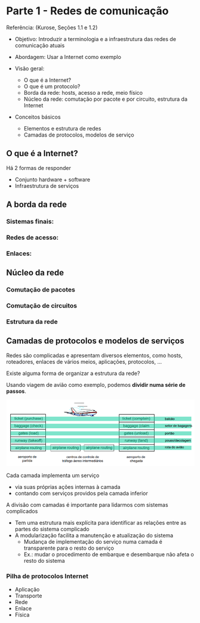 <!--PARTE 1-->
# Parte 1 - Redes de comunicação

Referência: (Kurose, Seções 1.1 e 1.2)

- Objetivo: Introduzir a terminologia e a infraestrutura das redes de comunicação atuais

- Abordagem: Usar a Internet como exemplo

- Visão geral:
    - O que é a Internet?
    - O que é um protocolo?
    - Borda da rede: hosts, acesso a rede, meio físico
    - Núcleo da rede: comutação por pacote e por circuito, estrutura da Internet

- Conceitos básicos
    - Elementos e estrutura de redes
    - Camadas de protocolos, modelos
de serviço

## O que é a Internet?
Há 2 formas de responder
- Conjunto hardware + software
- Infraestrutura de serviços

## A borda da rede
### Sistemas finais:
### Redes de acesso:
### Enlaces:

## Núcleo da rede
### Comutação de pacotes
### Comutação de circuitos
### Estrutura da rede

## Camadas de protocolos e modelos de serviços
Redes são complicadas e apresentam diversos elementos, como hosts, roteadores, enlaces de vários meios, aplicações, protocolos, ...

Existe alguma forma de organizar a estrutura da rede?

Usando viagem de avião como exemplo, podemos **dividir numa série de passos**.

![Exemplo de avião para protocolos e serviços](./img/exemplo_viagem_aviao_protocolos_servicos.png)

Cada camada implementa um serviço
- via suas próprias ações internas à camada
- contando com serviços providos pela camada inferior

A divisão com camadas é importante para lidarmos com sistemas complicados
- Tem uma estrutura mais explícita para identificar as
relações entre as partes do sistema complicado
- A modularização facilita a manutenção e atualização do sistema
    - Mudança de implementação do serviço numa camada é transparente para o resto do serviço
    - Ex.: mudar o procedimento de embarque e desembarque não afeta o resto do sistema

### Pilha de protocolos Internet
- Aplicação
- Transporte
- Rede
- Enlace
- Física


